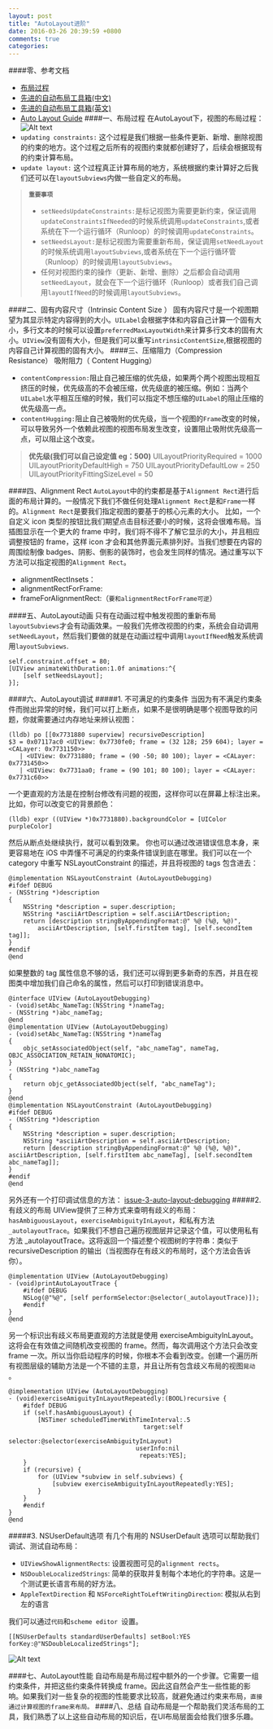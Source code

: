 ```yaml
---
layout: post
title: "AutoLayout进阶"
date: 2016-03-26 20:39:59 +0800
comments: true
categories: 
---
```

####零、参考文档
- [布局过程](http://stackoverflow.com/questions/20609206/setneedslayout-vs-setneedsupdateconstraints-and-layoutifneeded-vs-updateconstra)
- [先进的自动布局工具箱(中文)](http://objccn.io/issue-3-5/)
- [先进的自动布局工具箱(英文)](https://www.objc.io/issues/3-views/advanced-auto-layout-toolbox/)
- [Auto Layout Guide](https://developer.apple.com/library/ios/documentation/UserExperience/Conceptual/AutolayoutPG/index.html#//apple_ref/doc/uid/TP40010853-CH7-SW1)
####一、布局过程
在AutoLayout下，视图的布局过程：
![Alt text](http://i.stack.imgur.com/i9YuN.png)
- `updating constraints:`
这个过程是我们根据一些条件更新、新增、删除视图的约束的地方。这个过程之后所有的视图约束就都创建好了，后续会根据现有的约束计算布局。
- `update layout:`
这个过程真正计算布局的地方，系统根据约束计算好之后我们还可以在`layoutSubviews`内做一些自定义的布局。
 > **`重要事项`**
 > - `setNeedsUpdateConstraints:`是标记视图为需要更新约束，保证调用`updateConstraintsIfNeeded`的时候系统调用`updateConstraints`,或者系统在下一个运行循环（Runloop）的时候调用`updateConstraints`。
 > - `setNeedsLayout:`是标记视图为需要重新布局，保证调用`setNeedLayout`的时候系统调用`layoutSubviews`,或者系统在下一个运行循环管（Runloop）的时候调用`layoutSubviews`。
 > - 任何对视图约束的操作（更新、新增、删除）之后都会自动调用`setNeedLayout`，就会在下一个运行循环（Runloop）或者我们自己调用`layoutIfNeed`的时候调用`layoutSubviews`。
 
####二、固有内容尺寸（Intrinsic Content Size ）
固有内容尺寸是一个视图期望为其显示特定内容得到的大小。`UILabel`会根据字体和内容自己计算一个固有大小，多行文本的时候可以设置`preferredMaxLayoutWidth`来计算多行文本的固有大小。`UIView`没有固有大小，但是我们可以重写`intrinsicContentSize`,根据视图的内容自己计算视图的固有大小。
####三、压缩阻力（Compression Resistance） 吸附阻力（ Content Hugging）
- `contentCompression:`阻止自己被压缩的优先级，如果两个两个视图出现相互挤压的时候，优先级高的不会被压缩，优先级底的被压缩。例如：当两个`UILabel`水平相互压缩的时候，我们可以指定不想压缩的`UILabel`的阻止压缩的优先级高一点。
- `contentHugging:`阻止自己被吸附的优先级，当一个视图的`Frame`改变的时候，可以导致另外一个依赖此视图的视图布局发生改变，设置阻止吸附优先级高一点，可以阻止这个改变。
> **优先级(我们可以自己设定值 eg：500)**
> UILayoutPriorityRequired  = 1000
> UILayoutPriorityDefaultHigh  = 750
> UILayoutPriorityDefaultLow = 250
> UILayoutPriorityFittingSizeLevel = 50

####四、Alignment Rect
`AutoLayout`中的约束都是基于`Alignment Rect`进行后面的布局计算的。一般情况下我们不做任何处理`Alignment Rect`是和`Frame`一样的。`Alignment Rect`是要我们指定视图的要基于的核心元素的大小。
比如，一个自定义 icon 类型的按钮比我们期望点击目标还要小的时候，这将会很难布局。当插图显示在一个更大的 frame 中时，我们将不得不了解它显示的大小，并且相应调整按钮的 frame，这样 icon 才会和其他界面元素排列好。当我们想要在内容的周围绘制像 badges、阴影、倒影的装饰时，也会发生同样的情况。通过重写以下方法可以指定视图的`Alignment Rect`。

- alignmentRectInsets：
- alignmentRectForFrame: 
- frameForAlignmentRect:（`要和alignmentRectForFrame可逆`）

####五、AutoLayout动画
只有在动画过程中触发视图的重新布局`layoutSubviews`才会有动画效果。一般我们先修改视图的约束，系统会自动调用`setNeedLayout`，然后我们要做的就是在动画过程中调用`layoutIfNeed`触发系统调用`layoutSubviews`.

```
self.constraint.offset = 80;
[UIView animateWithDuration:1.0f animations:^{
    [self setNeedsLayout];
}];
```
####六、AutoLayout调试
#####1. 不可满足的约束条件
当因为有不满足约束条件而抛出异常的时候，我们可以打上断点，如果不是很明确是哪个视图导致的问题，你就需要通过内存地址来辨认视图：

```
(lldb) po [[0x7731880 superview] recursiveDescription]
$3 = 0x07117ac0 <UIView: 0x7730fe0; frame = (32 128; 259 604); layer = <CALayer: 0x7731150>>
   | <UIView: 0x7731880; frame = (90 -50; 80 100); layer = <CALayer: 0x7731450>>
   | <UIView: 0x7731aa0; frame = (90 101; 80 100); layer = <CALayer: 0x7731c60>>
```
一个更直观的方法是在控制台修改有问题的视图，这样你可以在屏幕上标注出来。比如，你可以改变它的背景颜色：

```
(lldb) expr ((UIView *)0x7731880).backgroundColor = [UIColor purpleColor]
```
然后从断点处继续执行，就可以看到效果。
你也可以通过改进错误信息本身，来更容易地在 iOS 中弄懂不可满足的约束条件错误到底在哪里。我们可以在一个 category 中重写 NSLayoutConstraint 的描述，并且将视图的 tags 包含进去：

```
@implementation NSLayoutConstraint (AutoLayoutDebugging)
#ifdef DEBUG
- (NSString *)description
{
    NSString *description = super.description;
    NSString *asciiArtDescription = self.asciiArtDescription;
    return [description stringByAppendingFormat:@" %@ (%@, %@)", 
        asciiArtDescription, [self.firstItem tag], [self.secondItem tag]];
}
#endif
@end
```
如果整数的 tag 属性信息不够的话，我们还可以得到更多新奇的东西，并且在视图类中增加我们自己命名的属性，然后可以打印到错误消息中。

```
@interface UIView (AutoLayoutDebugging)
- (void)setAbc_NameTag:(NSString *)nameTag;
- (NSString *)abc_nameTag;
@end
@implementation UIView (AutoLayoutDebugging)
- (void)setAbc_NameTag:(NSString *)nameTag
{
    objc_setAssociatedObject(self, "abc_nameTag", nameTag, OBJC_ASSOCIATION_RETAIN_NONATOMIC);
}
- (NSString *)abc_nameTag
{
    return objc_getAssociatedObject(self, "abc_nameTag");
}
@end
@implementation NSLayoutConstraint (AutoLayoutDebugging)
#ifdef DEBUG
- (NSString *)description
{
    NSString *description = super.description;
    NSString *asciiArtDescription = self.asciiArtDescription;
    return [description stringByAppendingFormat:@" %@ (%@, %@)", asciiArtDescription, [self.firstItem abc_nameTag], [self.secondItem abc_nameTag]];
}
#endif
@end
```
另外还有一个打印调试信息的方法：
[issue-3-auto-layout-debugging](https://github.com/objcio/issue-3-auto-layout-debugging/blob/master/NSLayoutConstraint%2BDebugging.m)
#####2. 有歧义的布局
UIView提供了三种方式来查明有歧义的布局：`hasAmbiguousLayout`，`exerciseAmbiguityInLayout`，和私有方法 `_autolayoutTrace`。如果我们不想自己遍历视图层并记录这个值，可以使用私有方法 _autolayoutTrace。这将返回一个描述整个视图树的字符串：类似于 recursiveDescription 的输出（当视图存在有歧义的布局时，这个方法会告诉你）。

```
@implementation UIView (AutoLayoutDebugging)
- (void)printAutoLayoutTrace {
    #ifdef DEBUG
    NSLog(@"%@", [self performSelector:@selector(_autolayoutTrace)]);
    #endif
}
@end
```
另一个标识出有歧义布局更直观的方法就是使用 exerciseAmbiguityInLayout。这将会在有效值之间随机改变视图的 frame。然而，每次调用这个方法只会改变 frame 一次。所以当你启动程序的时候，你根本不会看到改变。创建一个遍历所有视图层级的辅助方法是一个不错的主意，并且让所有包含歧义布局的视图`晃动 `。

```
@implementation UIView (AutoLayoutDebugging)
- (void)exerciseAmiguityInLayoutRepeatedly:(BOOL)recursive {
    #ifdef DEBUG
    if (self.hasAmbiguousLayout) {
        [NSTimer scheduledTimerWithTimeInterval:.5
                                     target:self
                                   selector:@selector(exerciseAmbiguityInLayout)
                                   userInfo:nil
                                    repeats:YES];
    }
    if (recursive) {
        for (UIView *subview in self.subviews) {
            [subview exerciseAmbiguityInLayoutRepeatedly:YES];
        }
    }
    #endif
} 
@end
```
#####3. NSUserDefault选项
有几个有用的 NSUserDefault 选项可以帮助我们调试、测试自动布局：
- `UIViewShowAlignmentRects`: 设置视图可见的`alignment rects`。
- `NSDoubleLocalizedStrings`: 简单的获取并复制每个本地化的字符串。这是一个测试更长语言布局的好方法。
- `AppleTextDirection` 和 `NSForceRightToLeftWritingDirection`: 模拟从右到左的语言

我们可以通过`代码`和`scheme editor `设置。

```
[[NSUserDefaults standardUserDefaults] setBool:YES forKey:@"NSDoubleLocalizedStrings"];
```
![Alt text](http://img.objccn.io/issue-3/NSDoubleLocalizedStrings.png)

####七、AutoLayout性能
自动布局是布局过程中额外的一个步骤。它需要一组约束条件，并把这些约束条件转换成 frame。因此这自然会产生一些性能的影响。如果我们对一些复杂的视图的性能要求比较高，就避免通过约束来布局，`直接通过计算视图的frame来布局。`
####八、总结
自动布局是一个帮助我们灵活布局的工具，我们熟悉了以上这些自动布局的知识后，在UI布局层面会给我们很多乐趣。
